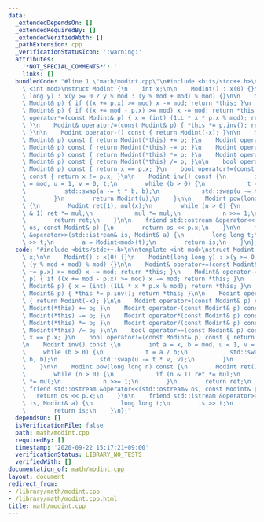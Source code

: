 ```yaml
---
data:
  _extendedDependsOn: []
  _extendedRequiredBy: []
  _extendedVerifiedWith: []
  _pathExtension: cpp
  _verificationStatusIcon: ':warning:'
  attributes:
    '*NOT_SPECIAL_COMMENTS*': ''
    links: []
  bundledCode: "#line 1 \"math/modint.cpp\"\n#include <bits/stdc++.h>\n\ntemplate\
    \ <int mod>\nstruct Modint {\n    int x;\n\n    Modint() : x(0) {}\n    Modint(long\
    \ long y) : x(y >= 0 ? y % mod : (y % mod + mod) % mod) {}\n\n    Modint& operator+=(const\
    \ Modint& p) { if ((x += p.x) >= mod) x -= mod; return *this; }\n    Modint& operator-=(const\
    \ Modint& p) { if ((x += mod - p.x) >= mod) x -= mod; return *this; }\n    Modint&\
    \ operator*=(const Modint& p) { x = (int) (1LL * x * p.x % mod); return *this;\
    \ }\n    Modint& operator/=(const Modint& p) { *this *= p.inv(); return *this;\
    \ }\n\n    Modint operator-() const { return Modint(-x); }\n\n    Modint operator+(const\
    \ Modint& p) const { return Modint(*this) += p; }\n    Modint operator-(const\
    \ Modint& p) const { return Modint(*this) -= p; }\n    Modint operator*(const\
    \ Modint& p) const { return Modint(*this) *= p; }\n    Modint operator/(const\
    \ Modint& p) const { return Modint(*this) /= p; }\n\n    bool operator==(const\
    \ Modint& p) const { return x == p.x; }\n    bool operator!=(const Modint& p)\
    \ const { return x != p.x; }\n\n    Modint inv() const {\n        int a = x, b\
    \ = mod, u = 1, v = 0, t;\n        while (b > 0) {\n            t = a / b;\n \
    \           std::swap(a -= t * b, b);\n            std::swap(u -= t * v, v);\n\
    \        }\n        return Modint(u);\n    }\n\n    Modint pow(long long n) const\
    \ {\n        Modint ret(1), mul(x);\n        while (n > 0) {\n            if (n\
    \ & 1) ret *= mul;\n            mul *= mul;\n            n >>= 1;\n        }\n\
    \        return ret;\n    }\n\n    friend std::ostream &operator<<(std::ostream&\
    \ os, const Modint& p) {\n        return os << p.x;\n    }\n\n    friend std::istream\
    \ &operator>>(std::istream& is, Modint& a) {\n        long long t;\n        is\
    \ >> t;\n        a = Modint<mod>(t);\n        return is;\n    }\n};\n"
  code: "#include <bits/stdc++.h>\n\ntemplate <int mod>\nstruct Modint {\n    int\
    \ x;\n\n    Modint() : x(0) {}\n    Modint(long long y) : x(y >= 0 ? y % mod :\
    \ (y % mod + mod) % mod) {}\n\n    Modint& operator+=(const Modint& p) { if ((x\
    \ += p.x) >= mod) x -= mod; return *this; }\n    Modint& operator-=(const Modint&\
    \ p) { if ((x += mod - p.x) >= mod) x -= mod; return *this; }\n    Modint& operator*=(const\
    \ Modint& p) { x = (int) (1LL * x * p.x % mod); return *this; }\n    Modint& operator/=(const\
    \ Modint& p) { *this *= p.inv(); return *this; }\n\n    Modint operator-() const\
    \ { return Modint(-x); }\n\n    Modint operator+(const Modint& p) const { return\
    \ Modint(*this) += p; }\n    Modint operator-(const Modint& p) const { return\
    \ Modint(*this) -= p; }\n    Modint operator*(const Modint& p) const { return\
    \ Modint(*this) *= p; }\n    Modint operator/(const Modint& p) const { return\
    \ Modint(*this) /= p; }\n\n    bool operator==(const Modint& p) const { return\
    \ x == p.x; }\n    bool operator!=(const Modint& p) const { return x != p.x; }\n\
    \n    Modint inv() const {\n        int a = x, b = mod, u = 1, v = 0, t;\n   \
    \     while (b > 0) {\n            t = a / b;\n            std::swap(a -= t *\
    \ b, b);\n            std::swap(u -= t * v, v);\n        }\n        return Modint(u);\n\
    \    }\n\n    Modint pow(long long n) const {\n        Modint ret(1), mul(x);\n\
    \        while (n > 0) {\n            if (n & 1) ret *= mul;\n            mul\
    \ *= mul;\n            n >>= 1;\n        }\n        return ret;\n    }\n\n   \
    \ friend std::ostream &operator<<(std::ostream& os, const Modint& p) {\n     \
    \   return os << p.x;\n    }\n\n    friend std::istream &operator>>(std::istream&\
    \ is, Modint& a) {\n        long long t;\n        is >> t;\n        a = Modint<mod>(t);\n\
    \        return is;\n    }\n};"
  dependsOn: []
  isVerificationFile: false
  path: math/modint.cpp
  requiredBy: []
  timestamp: '2020-09-22 15:17:21+09:00'
  verificationStatus: LIBRARY_NO_TESTS
  verifiedWith: []
documentation_of: math/modint.cpp
layout: document
redirect_from:
- /library/math/modint.cpp
- /library/math/modint.cpp.html
title: math/modint.cpp
---
```

